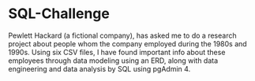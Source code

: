 # SQL-Challenge

Pewlett Hackard (a fictional company), has asked me to do a research project about people whom the company employed during the 1980s and 1990s. Using six CSV files, I have found important info about these employees through data modeling using an ERD, along with data engineering and data analysis by SQL using pgAdmin 4.
